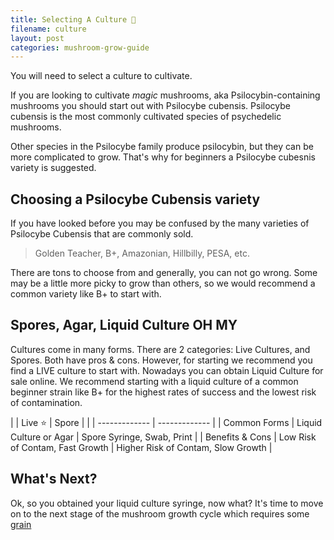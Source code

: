 ```yaml
---
title: Selecting A Culture 🧬
filename: culture
layout: post
categories: mushroom-grow-guide
---
```

You will need to select a culture to cultivate.

If you are looking to cultivate *magic* mushrooms, aka Psilocybin-containing mushrooms you should start out with Psilocybe cubensis.
Psilocybe cubensis is the most commonly cultivated species of psychedelic mushrooms.

Other species in the Psilocybe family produce psilocybin, but they can be more complicated to grow.  That's why for beginners a Psilocybe cubesnis variety is suggested.


## Choosing a Psilocybe Cubensis variety

If you have looked before you may be confused by the many varieties of Psilocybe Cubensis that are commonly sold.
> Golden Teacher, B+, Amazonian, Hillbilly, PESA, etc.

There are tons to choose from and generally, you can not go wrong.  Some may be a little more picky to grow than others, so we would recommend a common variety like B+ to start with.

## Spores, Agar, Liquid Culture OH MY

Cultures come in many forms.  There are 2 categories: Live Cultures, and Spores.  Both have pros & cons.  However, for starting we recommend you find a LIVE culture to start with.
Nowadays you can obtain Liquid Culture for sale online.  We recommend starting with a liquid culture of a common beginner strain like B+ for the highest rates of success and the lowest risk of contamination.

| | Live ⭐       | Spore         |
| | ------------- | ------------- |
| Common Forms | Liquid Culture or Agar | Spore Syringe, Swab, Print |
| Benefits & Cons | Low Risk of Contam, Fast Growth | Higher Risk of Contam, Slow Growth |


## What's Next?

Ok, so you obtained your liquid culture syringe, now what?  It's time to move on to the next stage of the mushroom growth cycle which requires some [grain](grain)
